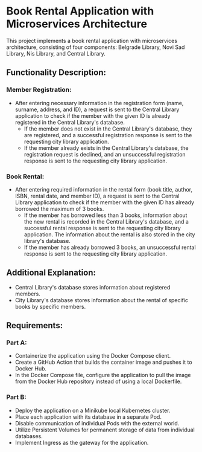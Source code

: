 # Book Rental Application with Microservices Architecture

This project implements a book rental application with microservices architecture, consisting of four components: Belgrade Library, Novi Sad Library, Nis Library, and Central Library.

## Functionality Description:

### Member Registration:
- After entering necessary information in the registration form (name, surname, address, and ID), a request is sent to the Central Library application to check if the member with the given ID is already registered in the Central Library's database.
  - If the member does not exist in the Central Library's database, they are registered, and a successful registration response is sent to the requesting city library application.
  - If the member already exists in the Central Library's database, the registration request is declined, and an unsuccessful registration response is sent to the requesting city library application.

### Book Rental:
- After entering required information in the rental form (book title, author, ISBN, rental date, and member ID), a request is sent to the Central Library application to check if the member with the given ID has already borrowed the maximum of 3 books.
  - If the member has borrowed less than 3 books, information about the new rental is recorded in the Central Library's database, and a successful rental response is sent to the requesting city library application. The information about the rental is also stored in the city library's database.
  - If the member has already borrowed 3 books, an unsuccessful rental response is sent to the requesting city library application.

## Additional Explanation:
- Central Library's database stores information about registered members.
- City Library's database stores information about the rental of specific books by specific members.

## Requirements:

### Part A:
- Containerize the application using the Docker Compose client.
- Create a GitHub Action that builds the container image and pushes it to Docker Hub.
- In the Docker Compose file, configure the application to pull the image from the Docker Hub repository instead of using a local Dockerfile.

### Part B:
- Deploy the application on a Minikube local Kubernetes cluster.
- Place each application with its database in a separate Pod.
- Disable communication of individual Pods with the external world.
- Utilize Persistent Volumes for permanent storage of data from individual databases.
- Implement Ingress as the gateway for the application.

